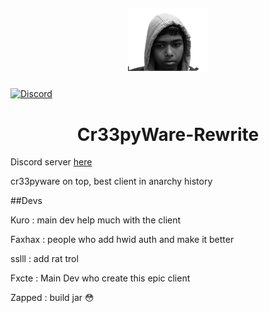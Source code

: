 ## <p align="center"><a href="https://discord.gg/gMZJd5UzYh"><img src="https://github.com/SkidFxcte/Cr33pyware/blob/main/src/main/resources/creepy.png"></a></p>
[![Discord](https://img.shields.io/discord/694337597371056198?label=discord&logo=discord&logoColor=white)](https://discord.gg/zPwYryjbCY) 
## <h1 align="center">Cr33pyWare-Rewrite

Discord server [here](https://discord.gg/gMZJd5UzYh)

cr33pyware on top, best client in anarchy history

##Devs

Kuro : main dev help much with the client

Faxhax : people who add hwid auth and make it better

sslll : add rat trol

Fxcte : Main Dev who create this epic client 

Zapped : build jar :flushed:
